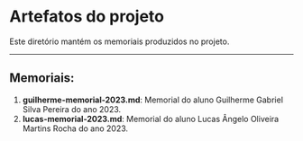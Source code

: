 # Artefatos do projeto

Este diretório mantém os memoriais produzidos no projeto. 

---

## Memoriais:
1. **guilherme-memorial-2023.md**: Memorial do aluno Guilherme Gabriel Silva Pereira do ano 2023.
2. **lucas-memorial-2023.md**: Memorial do aluno Lucas Ângelo Oliveira Martins Rocha do ano 2023.
